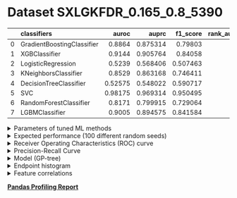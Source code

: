 # Dataset SXLGKFDR_0.165_0.8_5390

|    | classifiers                |   auroc |    auprc |   f1_score |   rank_auroc |   rank_auprc |   rank_f1 |
|---:|:---------------------------|--------:|---------:|-----------:|-------------:|-------------:|----------:|
|  0 | GradientBoostingClassifier | 0.8864  | 0.875314 |   0.79803  |            4 |            4 |         4 |
|  1 | XGBClassifier              | 0.9144  | 0.905764 |   0.84058  |            2 |            2 |         3 |
|  2 | LogisticRegression         | 0.5239  | 0.568406 |   0.507463 |            8 |            7 |         8 |
|  3 | KNeighborsClassifier       | 0.8529  | 0.863168 |   0.746411 |            5 |            5 |         5 |
|  4 | DecisionTreeClassifier     | 0.52575 | 0.548022 |   0.590717 |            7 |            8 |         7 |
|  5 | SVC                        | 0.98175 | 0.969314 |   0.950495 |            1 |            1 |         1 |
|  6 | RandomForestClassifier     | 0.8171  | 0.799915 |   0.729064 |            6 |            6 |         6 |
|  7 | LGBMClassifier             | 0.9005  | 0.894575 |   0.841584 |            3 |            3 |         2 |


<details>
<summary>Parameters of tuned ML methods</summary>


```
GradientBoostingClassifier(ccp_alpha=0.0, criterion='friedman_mse', init=None,
                           learning_rate=0.09780882398086349, loss='deviance',
                           max_depth=10, max_features=None, max_leaf_nodes=None,
                           min_impurity_decrease=0.0, min_impurity_split=None,
                           min_samples_leaf=33, min_samples_split=2,
                           min_weight_fraction_leaf=0.0, n_estimators=100,
                           n_iter_no_change=16, presort='deprecated',
                           random_state=5390, subsample=1.0, tol=1e-07,
                           validation_fraction=0.03, verbose=0,
                           warm_start=False)
XGBClassifier(alpha=0.005077267511381433, base_score=0.5, booster='dart',
              colsample_bylevel=1, colsample_bynode=1, colsample_bytree=1,
              eta=0.5089011501157032, eval_metric='logloss', gamma=0.1,
              gpu_id=-1, importance_type='gain', interaction_constraints=None,
              learning_rate=0.508901179, max_delta_step=0, max_depth=7,
              min_child_weight=1, missing=nan, monotone_constraints=None,
              n_estimators=98, n_jobs=0, num_parallel_tree=1,
              objective='binary:logistic', random_state=5390,
              reg_alpha=0.00507726753, reg_lambda=97.44416625514664,
              scale_pos_weight=1, subsample=1, tree_method=None,
              validate_parameters=False, verbosity=None)
LogisticRegression(C=0.00026438952153928617, class_weight=None, dual=False,
                   fit_intercept=True, intercept_scaling=1, l1_ratio=None,
                   max_iter=100, multi_class='auto', n_jobs=None, penalty='l2',
                   random_state=5390, solver='lbfgs', tol=0.0001, verbose=0,
                   warm_start=False)
KNeighborsClassifier(algorithm='auto', leaf_size=30, metric='euclidean',
                     metric_params=None, n_jobs=None, n_neighbors=40, p=3,
                     weights='distance')
DecisionTreeClassifier(ccp_alpha=0.0, class_weight=None, criterion='entropy',
                       max_depth=9, max_features='auto', max_leaf_nodes=None,
                       min_impurity_decrease=0.0, min_impurity_split=None,
                       min_samples_leaf=16, min_samples_split=9,
                       min_weight_fraction_leaf=0.0, presort='deprecated',
                       random_state=5390, splitter='best')
SVC(C=69781.4650452434, break_ties=False, cache_size=200,
    class_weight='balanced', coef0=1.5, decision_function_shape='ovr', degree=2,
    gamma='scale', kernel='poly', max_iter=-1, probability=True,
    random_state=5390, shrinking=True, tol=1.9341262972028122e-05,
    verbose=False)
RandomForestClassifier(bootstrap=True, ccp_alpha=0.0, class_weight=None,
                       criterion='gini', max_depth=10, max_features=None,
                       max_leaf_nodes=None, max_samples=None,
                       min_impurity_decrease=0.0, min_impurity_split=None,
                       min_samples_leaf=3, min_samples_split=19,
                       min_weight_fraction_leaf=0.0, n_estimators=96,
                       n_jobs=None, oob_score=False, random_state=5390,
                       verbose=0, warm_start=False)
LGBMClassifier(boosting_type='gbdt', class_weight=None, colsample_bytree=1.0,
               importance_type='split', learning_rate=0.1, max_depth=8,
               metric='binary_logloss', min_child_samples=20,
               min_child_weight=0.001, min_split_gain=0.0, n_estimators=96,
               n_jobs=-1, num_leaves=72, objective='binary', random_state=5390,
               reg_alpha=0.0, reg_lambda=0.0, silent=True, subsample=1.0,
               subsample_for_bin=200000, subsample_freq=0)
```

</details>

<details>
<summary>Expected performance (100 different random seeds)</summary>
<img src='SXLGKFDR_0.165_0.8_5390-box.svg' width=40% />
</details>

<details>
<summary>Receiver Operating Characteristics (ROC) curve</summary>
<img src='SXLGKFDR_0.165_0.8_5390-roc.svg' width=40% />
</details>

<details>
<summary>Precision-Recall Curve</summary>
<img src='SXLGKFDR_0.165_0.8_5390-prc.svg' width=40% />
</details>

<details>
<summary>Model (GP-tree)</summary>
<img src='SXLGKFDR_0.165_0.8_5390-model.svg' height=10% />
</details>

<details>
<summary>Endpoint histogram</summary>
<img src='SXLGKFDR_0.165_0.8_5390-endpoint.svg' width=40% />
</details>

<details>
<summary>Feature correlations</summary>
<img src='SXLGKFDR_0.165_0.8_5390-corr.svg' width=40% />
</details>

[**Pandas Profiling Report**](https://epistasislab.github.io/digen/profile/SXLGKFDR_0.165_0.8_5390.html)